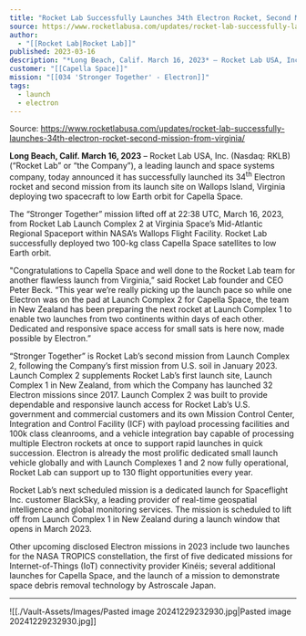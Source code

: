 ```yaml
---
title: "Rocket Lab Successfully Launches 34th Electron Rocket, Second Mission from Virginia "
source: https://www.rocketlabusa.com/updates/rocket-lab-successfully-launches-34th-electron-rocket-second-mission-from-virginia/
author:
  - "[[Rocket Lab|Rocket Lab]]"
published: 2023-03-16
description: "*Long Beach, Calif. March 16, 2023* – Rocket Lab USA, Inc. (Nasdaq: RKLB) (“Rocket Lab” or “the Company”), a leading launch and space systems company, today announced it has successfully launched its 34th Electron rocket and second mission from its launch site on Wallops Island, Virginia deploying two spacecraft to low Earth orbit for Capella Space."
customer: "[[Capella Space]]"
mission: "[[034 'Stronger Together' - Electron]]"
tags:
  - launch
  - electron
---
```


Source: https://www.rocketlabusa.com/updates/rocket-lab-successfully-launches-34th-electron-rocket-second-mission-from-virginia/

**Long Beach, Calif. March 16, 2023** – Rocket Lab USA, Inc. (Nasdaq: RKLB) (“Rocket Lab” or “the Company”), a leading launch and space systems company, today announced it has successfully launched its 34<sup>th</sup> Electron rocket and second mission from its launch site on Wallops Island, Virginia deploying two spacecraft to low Earth orbit for Capella Space.

The “Stronger Together” mission lifted off at 22:38 UTC, March 16, 2023, from Rocket Lab Launch Complex 2 at Virginia Space’s Mid-Atlantic Regional Spaceport within NASA’s Wallops Flight Facility. Rocket Lab successfully deployed two 100-kg class Capella Space satellites to low Earth orbit.

"Congratulations to Capella Space and well done to the Rocket Lab team for another flawless launch from Virginia,” said Rocket Lab founder and CEO Peter Beck. “This year we’re really picking up the launch pace so while one Electron was on the pad at Launch Complex 2 for Capella Space, the team in New Zealand has been preparing the next rocket at Launch Complex 1 to enable two launches from two continents within days of each other. Dedicated and responsive space access for small sats is here now, made possible by Electron.”

“Stronger Together” is Rocket Lab’s second mission from Launch Complex 2, following the Company’s first mission from U.S. soil in January 2023. Launch Complex 2 supplements Rocket Lab’s first launch site, Launch Complex 1 in New Zealand, from which the Company has launched 32 Electron missions since 2017. Launch Complex 2 was built to provide dependable and responsive launch access for Rocket Lab’s U.S. government and commercial customers and its own Mission Control Center, Integration and Control Facility (ICF) with payload processing facilities and 100k class cleanrooms, and a vehicle integration bay capable of processing multiple Electron rockets at once to support rapid launches in quick succession. Electron is already the most prolific dedicated small launch vehicle globally and with Launch Complexes 1 and 2 now fully operational, Rocket Lab can support up to 130 flight opportunities every year.

Rocket Lab’s next scheduled mission is a dedicated launch for Spaceflight Inc. customer BlackSky, a leading provider of real-time geospatial intelligence and global monitoring services. The mission is scheduled to lift off from Launch Complex 1 in New Zealand during a launch window that opens in March 2023.

Other upcoming disclosed Electron missions in 2023 include two launches for the NASA TROPICS constellation, the first of five dedicated missions for Internet-of-Things (IoT) connectivity provider Kinéis; several additional launches for Capella Space, and the launch of a mission to demonstrate space debris removal technology by Astroscale Japan.

---

![[./Vault-Assets/Images/Pasted image 20241229232930.jpg|Pasted image 20241229232930.jpg]]
